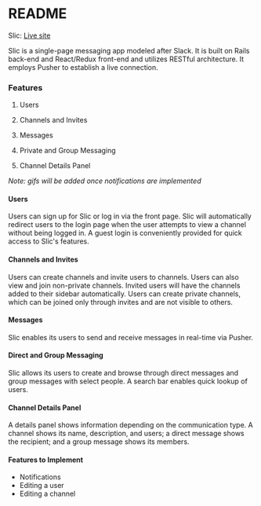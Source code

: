 # README

Slic: [Live site](http://slic.herokuapp.com/)

Slic is a single-page messaging app modeled after Slack. It is built on Rails back-end and React/Redux front-end and utilizes RESTful architecture. It employs Pusher to establish a live connection.

### Features

1. Users

2. Channels and Invites

3. Messages

4. Private and Group Messaging

5. Channel Details Panel

*Note: gifs will be added once notifications are implemented*

#### Users

Users can sign up for Slic or log in via the front page. Slic will automatically redirect users to the login page when the user attempts to view a channel without being logged in. A guest login is conveniently provided for quick access to Slic's features.

#### Channels and Invites

Users can create channels and invite users to channels. Users can also view and join non-private channels. Invited users will have the channels added to their sidebar automatically. Users can create private channels, which can be joined only through invites and are not visible to others.



#### Messages

Slic enables its users to send and receive messages in real-time via Pusher.

#### Direct and Group Messaging

Slic allows its users to create and browse through direct messages and group messages with select people. A search bar enables quick lookup of users.

#### Channel Details Panel

A details panel shows information depending on the communication type. A channel shows its name, description, and users; a direct message shows the recipient; and a group message shows its members.

#### Features to Implement

* Notifications
* Editing a user
* Editing a channel

